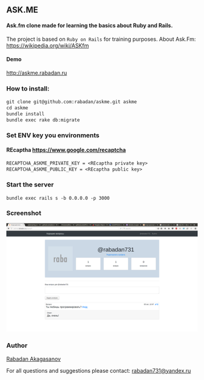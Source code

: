 ## ASK.ME
#### Ask.fm clone made for learning the basics about Ruby and Rails. 

The project is based on `Ruby on Rails` for training purposes. 
About Ask.Fm: https://wikipedia.org/wiki/ASKfm

#### Demo
http://askme.rabadan.ru

### How to install:
```ssh
git clone git@github.com:rabadan/askme.git askme
cd askme
bundle install
bundle exec rake db:migrate
```

### Set ENV key you environments
#### REcaptha https://www.google.com/recaptcha
```
RECAPTCHA_ASKME_PRIVATE_KEY = <REcaptha private key>
RECAPTCHA_ASKME_PUBLIC_KEY = <REcaptha public key>
```

### Start the server
```ssh
bundle exec rails s -b 0.0.0.0 -p 3000
```

### Screenshot
![Ask question](app/assets/images/screen.png?raw=true "Ask")

### Author
[Rabadan Akagasanov](http://rabadan.ru)
 
For all questions and suggestions please contact: rabadan731@yandex.ru